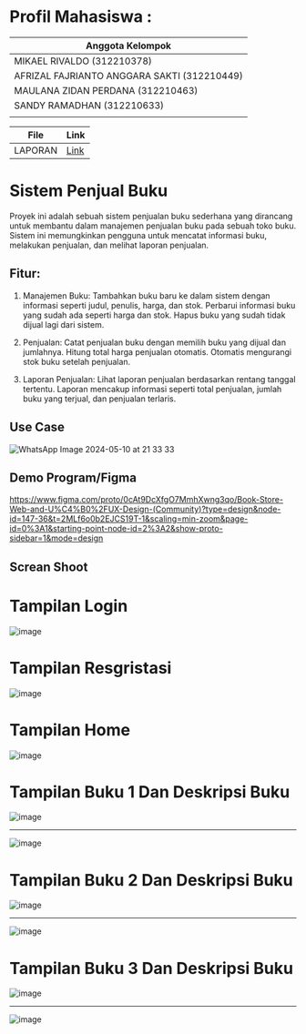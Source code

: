 # Profil Mahasiswa :

| Anggota Kelompok                            |
| ------------------------------------------- |
| MIKAEL RIVALDO (312210378)                  |
| AFRIZAL FAJRIANTO ANGGARA SAKTI (312210449) |
| MAULANA ZIDAN PERDANA (312210463)           |
| SANDY RAMADHAN (312210633)                  |
|                                             |

| File    | Link     |
| ------- | -------- |
| LAPORAN | [Link]() |


# Sistem Penjual Buku 

Proyek ini adalah sebuah sistem penjualan buku sederhana yang dirancang untuk membantu dalam manajemen penjualan buku pada sebuah toko buku. Sistem ini memungkinkan pengguna untuk mencatat informasi buku, melakukan penjualan, dan melihat laporan penjualan.

## Fitur:

1. Manajemen Buku:
Tambahkan buku baru ke dalam sistem dengan informasi seperti judul, penulis, harga, dan stok.
Perbarui informasi buku yang sudah ada seperti harga dan stok.
Hapus buku yang sudah tidak dijual lagi dari sistem.

2. Penjualan:
Catat penjualan buku dengan memilih buku yang dijual dan jumlahnya.
Hitung total harga penjualan otomatis.
Otomatis mengurangi stok buku setelah penjualan.

3. Laporan Penjualan:
Lihat laporan penjualan berdasarkan rentang tanggal tertentu.
Laporan mencakup informasi seperti total penjualan, jumlah buku yang terjual, dan penjualan terlaris.

## Use Case 

![WhatsApp Image 2024-05-10 at 21 33 33](https://github.com/MikaelRivaldo/UTS-Pemograman-Web-2/assets/115614173/f89dd9cb-3a79-40a8-83ba-a4494a664df0)

## Demo Program/Figma

https://www.figma.com/proto/0cAt9DcXfgO7MmhXwng3qo/Book-Store-Web-and-U%C4%B0%2FUX-Design-(Community)?type=design&node-id=147-36&t=2MLf6o0b2EJCS19T-1&scaling=min-zoom&page-id=0%3A1&starting-point-node-id=2%3A2&show-proto-sidebar=1&mode=design

## Screan Shoot 

# Tampilan Login

![image](https://github.com/MikaelRivaldo/UTS-Pemograman-Web-2/assets/115770247/563c1bb0-e9d7-42cd-803b-5cf381e8a34e)

# Tampilan Resgristasi

![image](https://github.com/MikaelRivaldo/UTS-Pemograman-Web-2/assets/115770247/1403cd7a-0647-4468-ad02-686108608bc2)

# Tampilan Home

![image](https://github.com/MikaelRivaldo/UTS-Pemograman-Web-2/assets/115770247/d6267354-4b24-4fda-a70d-7ad983b19598)

# Tampilan Buku 1 Dan Deskripsi Buku

![image](https://github.com/MikaelRivaldo/UTS-Pemograman-Web-2/assets/115770247/e6b781c9-aec7-422a-8174-f53638cdfcb2)

---

![image](https://github.com/MikaelRivaldo/UTS-Pemograman-Web-2/assets/115770247/48853529-84e9-4de5-9590-9f7b806ec67f)

# Tampilan Buku 2 Dan Deskripsi Buku

![image](https://github.com/MikaelRivaldo/UTS-Pemograman-Web-2/assets/115770247/187fec57-356c-4c9d-b9a0-d116f0493456)

---

![image](https://github.com/MikaelRivaldo/UTS-Pemograman-Web-2/assets/115770247/54cee273-ef3a-4c35-9595-a8a37a6f38eb)

# Tampilan Buku 3 Dan Deskripsi Buku

![image](https://github.com/MikaelRivaldo/UTS-Pemograman-Web-2/assets/115770247/00fff81a-128c-43ee-8eb7-c8457a56033e)

---

![image](https://github.com/MikaelRivaldo/UTS-Pemograman-Web-2/assets/115770247/1d26beeb-36de-4677-bc70-dec1d6e1f939)










